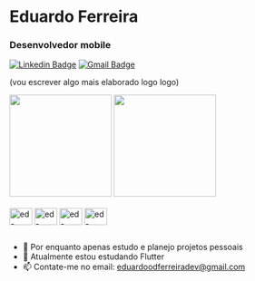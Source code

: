 # Eduardo Ferreira

### Desenvolvedor mobile 

[![Linkedin Badge](https://img.shields.io/badge/-Eduardo%20Ferreira-0077B5?style=flat-square&logo=Linkedin&logoColor=white&link=https://www.linkedin.com/in/eduardo-ferreira-98134b2a6)](https://www.linkedin.com/in/eduardo-ferreira-98134b2a6)
[![Gmail Badge](https://img.shields.io/badge/-eduardoodferreiradev@gmail.com-0077B5?style=flat-square&logo=Gmail&logoColor=white&link=mailto:eduardoodferreiradev@gmail.com)](mailto:eduardoodferreiradev@gmail.com)

(vou escrever algo mais elaborado logo logo)

<div>
  <img height="180em" src="https://github-readme-stats.vercel.app/api?username=ed-dferreira&show_icons=true&theme=merko&include_all_commits&count_private=true"/>
  <img height="180em" src="https://github-readme-stats.vercel.app/api/top-langs/?username=ed-dferreira&layout=compact&theme=merko" />
</div>
<div style="display: inline_block"><br>
  <img align= "center" alt="ed-Java" height= 30 width="40" src="https://cdn.jsdelivr.net/gh/devicons/devicon@latest/icons/java/java-original.svg">
  <img align= "center" alt="ed-Java" height= 30 width="40" src="https://cdn.jsdelivr.net/gh/devicons/devicon@latest/icons/kotlin/kotlin-original.svg" />      
  <img align= "center" alt="ed-Java" height= 30 width="40" src="https://cdn.jsdelivr.net/gh/devicons/devicon@latest/icons/dart/dart-original.svg" />
  <img align= "center" alt="ed-Java" height= 30 width="40" src="https://cdn.jsdelivr.net/gh/devicons/devicon@latest/icons/flutter/flutter-original.svg" />
</div>

##

- 🔭 Por enquanto apenas estudo e planejo projetos pessoais
- 🌱 Atualmente estou estudando Flutter
- 📫 Contate-me no email: eduardoodferreiradev@gmail.com
